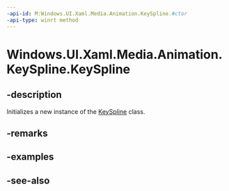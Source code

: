 ```yaml
---
-api-id: M:Windows.UI.Xaml.Media.Animation.KeySpline.#ctor
-api-type: winrt method
---
```


<!-- Method syntax
public KeySpline()
-->

# Windows.UI.Xaml.Media.Animation.KeySpline.KeySpline

## -description
Initializes a new instance of the [KeySpline](keyspline.md) class.


## -remarks

## -examples

## -see-also
